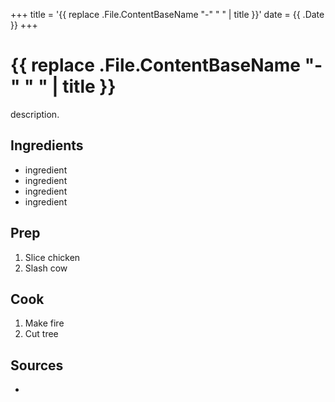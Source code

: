 +++
title = '{{ replace .File.ContentBaseName "-" " " | title }}'
date = {{ .Date }}
+++

# {{ replace .File.ContentBaseName "-" " " | title }}

description.

## Ingredients
- ingredient
- ingredient
- ingredient
- ingredient

## Prep
1. Slice chicken
2. Slash cow

## Cook
1. Make fire
2. Cut tree

## Sources
- 